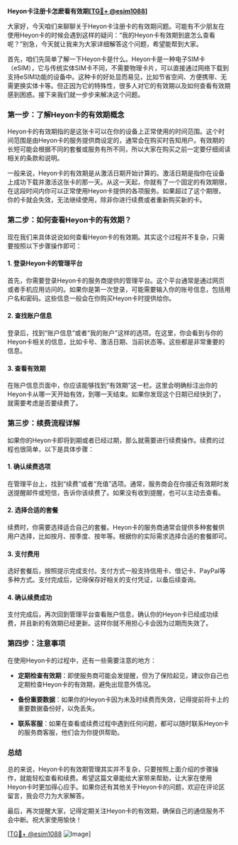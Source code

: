 **Heyon卡注册卡怎麽看有效期[[TG💪+ @esim1088](https://t.me/s/esim1088)]**

大家好，今天咱们来聊聊关于Heyon卡注册卡的有效期问题。可能有不少朋友在使用Heyon卡的时候会遇到这样的疑问：“我的Heyon卡有效期到底怎么查看呢？”别急，今天就让我来为大家详细解答这个问题，希望能帮到大家。

首先，咱们先简单了解一下Heyon卡是什么。Heyon卡是一种电子SIM卡（eSIM），它与传统实体SIM卡不同，不需要物理卡片，可以直接通过网络下载到支持eSIM功能的设备中。这种卡的好处显而易见，比如节省空间、方便携带、无需更换实体卡等。但正因为它的特殊性，很多人对它的有效期以及如何查看有效期感到困惑。接下来我们就一步步来解决这个问题。

### **第一步：了解Heyon卡的有效期概念**

Heyon卡的有效期指的是这张卡可以在你的设备上正常使用的时间范围。这个时间范围是由Heyon卡的服务提供商设定的，通常会在购买时告知用户。有效期的长短可能会根据不同的套餐或服务有所不同，所以大家在购买之前一定要仔细阅读相关的条款和说明。

一般来说，Heyon卡的有效期是从激活日期开始计算的。激活日期是指你在设备上成功下载并激活这张卡的那一天。从这一天起，你就有了一个固定的有效期限，在这段时间内你可以正常使用Heyon卡提供的各项服务。如果超过了这个期限，你的卡就会失效，无法继续使用，除非你进行续费或者重新购买新的卡。

### **第二步：如何查看Heyon卡的有效期？**

现在我们来具体说说如何查看Heyon卡的有效期。其实这个过程并不复杂，只需要按照以下步骤操作即可：

#### **1. 登录Heyon卡的管理平台**
首先，你需要登录Heyon卡的服务商提供的管理平台。这个平台通常是通过网页或者手机应用访问的。如果你是第一次登录，可能需要输入你的账号信息，包括用户名和密码。这些信息一般会在你购买Heyon卡时提供给你。

#### **2. 查找账户信息**
登录后，找到“账户信息”或者“我的账户”这样的选项。在这里，你会看到与你的Heyon卡相关的信息，比如卡号、激活日期、当前状态等。这些都是非常重要的信息。

#### **3. 查看有效期**
在账户信息页面中，你应该能够找到“有效期”这一栏。这里会明确标注出你的Heyon卡从哪一天开始有效，到哪一天结束。如果你发现这个日期已经快到了，就需要考虑是否要续费了。

### **第三步：续费流程详解**

如果你的Heyon卡即将到期或者已经过期，那么就需要进行续费操作。续费的过程也很简单，以下是具体步骤：

#### **1. 确认续费选项**
在管理平台上，找到“续费”或者“充值”选项。通常，服务商会在你接近有效期时发送提醒邮件或短信，告诉你该续费了。如果没有收到提醒，也可以主动去查看。

#### **2. 选择合适的套餐**
续费时，你需要选择适合自己的套餐。Heyon卡的服务商通常会提供多种套餐供用户选择，比如按月、按季度、按年等。根据你的实际需求选择合适的套餐即可。

#### **3. 支付费用**
选好套餐后，按照提示完成支付。支付方式一般支持信用卡、借记卡、PayPal等多种方式。支付完成后，记得保存好相关的支付凭证，以备后续查询。

#### **4. 确认续费成功**
支付完成后，再次回到管理平台查看账户信息，确认你的Heyon卡已经成功续费，并且新的有效期已经更新。这样你就不用担心卡会因为过期而失效了。

### **第四步：注意事项**

在使用Heyon卡的过程中，还有一些需要注意的地方：

- **定期检查有效期**：即使服务商可能会发提醒，但为了保险起见，建议你自己也定期检查Heyon卡的有效期，避免出现意外情况。
  
- **备份重要数据**：如果你的Heyon卡因为未及时续费而失效，记得提前将卡上的重要数据备份好，以免丢失。

- **联系客服**：如果在查看或续费过程中遇到任何问题，都可以随时联系Heyon卡的服务商客服，他们会为你提供帮助。

### **总结**

总的来说，Heyon卡的有效期管理其实并不复杂，只要按照上面介绍的步骤操作，就能轻松查看和续费。希望这篇文章能给大家带来帮助，让大家在使用Heyon卡时更加得心应手。如果你还有其他关于Heyon卡的问题，欢迎在评论区留言，我会尽力为大家解答。

最后，再次提醒大家，记得定期关注Heyon卡的有效期，确保自己的通信服务不会中断。祝大家使用愉快！

[[TG💪+ @esim1088](https://t.me/s/esim1088) ![Image](https://i.postimg.cc/4NQfJmqS/Snipaste-2025-05-13-00-14-12.png)]
